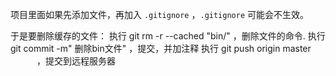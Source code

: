 ﻿项目里面如果先添加文件，再加入 `.gitignore` ，`.gitignore` 可能会不生效。

于是要删除缓存的文件：
执行 git rm -r --cached  "bin/"     ，删除文件的命令. 
执行 git commit -m" 删除bin文件"    ，提交，并加注释
执行 git push origin master   　　　，提交到远程服务器


